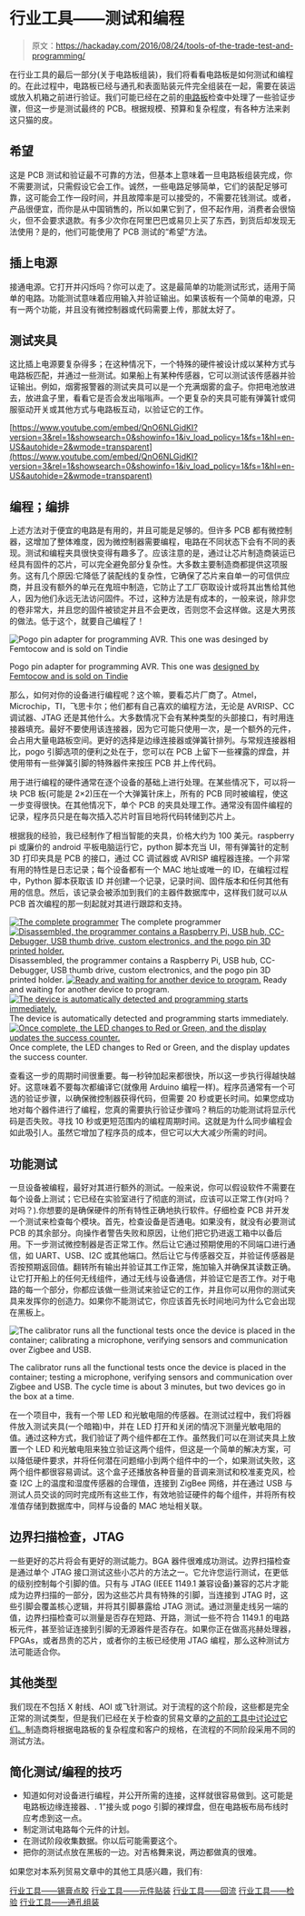# 行业工具——测试和编程

> 原文：<https://hackaday.com/2016/08/24/tools-of-the-trade-test-and-programming/>

在行业工具的最后一部分(关于电路板组装)，我们将看看电路板是如何测试和编程的。在此过程中，电路板已经与通孔和表面贴装元件完全组装在一起，需要在装运或放入机箱之前进行验证。我们可能已经在之前的[电路板](http://hackaday.com/2016/06/29/tools-of-the-trade-inspection/)检查中处理了一些验证步骤，但这一步是测试最终的 PCB。根据规模、预算和复杂程度，有各种方法来剥这只猫的皮。

## 希望

这是 PCB 测试和验证最不可靠的方法，但基本上意味着一旦电路板组装完成，你不需要测试，只需假设它会工作。诚然，一些电路足够简单，它们的装配足够可靠，这可能会工作一段时间，并且故障率是可以接受的，不需要花钱测试。或者，产品很便宜，而你是从中国销售的，所以如果它到了，但不起作用，消费者会很恼火，但不会要求退款。有多少次你在阿里巴巴或易贝上买了东西，到货后却发现无法使用？是的，他们可能使用了 PCB 测试的“希望”方法。

## 插上电源

接通电源。它打开并闪烁吗？你可以走了。这是最简单的功能测试形式，适用于简单的电路。功能测试意味着应用输入并验证输出。如果该板有一个简单的电源，只有一两个功能，并且没有微控制器或代码需要上传，那就太好了。

## 测试夹具

这比插上电源要复杂得多；在这种情况下，一个特殊的硬件被设计成以某种方式与电路板匹配，并通过一些测试。如果船上有某种传感器，它可以测试该传感器并验证输出。例如，烟雾报警器的测试夹具可以是一个充满烟雾的盒子。你把电池放进去，放进盒子里，看看它是否会发出嗡嗡声。一个更复杂的夹具可能有弹簧针或伺服驱动开关或其他方式与电路板互动，以验证它的工作。

 [https://www.youtube.com/embed/QnO6NLGidKI?version=3&rel=1&showsearch=0&showinfo=1&iv_load_policy=1&fs=1&hl=en-US&autohide=2&wmode=transparent](https://www.youtube.com/embed/QnO6NLGidKI?version=3&rel=1&showsearch=0&showinfo=1&iv_load_policy=1&fs=1&hl=en-US&autohide=2&wmode=transparent)



## 编程；编排

上述方法对于便宜的电路是有用的，并且可能是足够的。但许多 PCB 都有微控制器，这增加了整体难度，因为微控制器需要编程，电路在不同状态下会有不同的表现。测试和编程夹具很快变得有趣多了。应该注意的是，通过让芯片制造商装运已经具有固件的芯片，可以完全避免部分复杂性。大多数主要制造商都提供这项服务。这有几个原因:它降低了装配线的复杂性，它确保了芯片来自单一的可信供应商，并且没有额外的单元在鬼班中制造，它防止了工厂窃取设计或将其出售给其他人，因为他们永远无法访问固件。不过，这种方法是有成本的，一般来说，除非您的卷非常大，并且您的固件被锁定并且不会更改，否则您不会这样做。这是大男孩的做法。低于这个，就要自己编程了！

![Pogo pin adapter for programming AVR. This one was desinged by Femtocow and is sold on Tindie](img/0167f9d0cf643cd2333cccf051eb38c6.png)

Pogo pin adapter for programming AVR. This one was [designed by Femtocow and is sold on Tindie](https://www.tindie.com/products/FemtoCow/pogo-pin-icsp-spi-programmer-adapter/)

那么，如何对你的设备进行编程呢？这个嘛，要看芯片厂商了。Atmel，Microchip，TI，飞思卡尔；他们都有自己喜欢的编程方法，无论是 AVRISP、CC 调试器、JTAG 还是其他什么。大多数情况下会有某种类型的头部接口，有时用连接器填充。最好不要使用该连接器，因为它可能只使用一次，是一个额外的元件，会占用大量电路板空间。更好的选择是边缘连接器或弹簧针排列。与常规连接器相比，pogo 引脚选项的便利之处在于，您可以在 PCB 上留下一些裸露的焊盘，并使用带有一些弹簧引脚的特殊器件来按压 PCB 并上传代码。

用于进行编程的硬件通常在逐个设备的基础上进行处理。在某些情况下，可以将一块 PCB 板(可能是 2×2)压在一个大弹簧针床上，所有的 PCB 同时被编程，使这一步变得很快。在其他情况下，单个 PCB 的夹具处理工作。通常没有固件编程的记录，程序员只是在每次插入芯片时盲目地将代码转储到芯片上。

根据我的经验，我已经制作了相当智能的夹具，价格大约为 100 美元。raspberry pi 或廉价的 android 平板电脑运行它，python 脚本充当 UI，带有弹簧针的定制 3D 打印夹具是 PCB 的接口，通过 CC 调试器或 AVRISP 编程器连接。一个非常有用的特性是日志记录；每个设备都有一个 MAC 地址或唯一的 ID，在编程过程中，Python 脚本获取该 ID 并创建一个记录，记录时间、固件版本和任何其他有用的信息。然后，该记录会被添加到我们的主器件数据库中，这样我们就可以从 PCB 首次编程的那一刻起就对其进行跟踪和支持。

 [![The complete programmer](img/b37ecdc4a873f364e5ec1c0ffd77cd4b.png "programmer-1")](https://hackaday.com/2016/08/24/tools-of-the-trade-test-and-programming/programmer-1/) The complete programmer [![Disassembled, the programmer contains a Raspberry Pi, USB hub, CC-Debugger, USB thumb drive, custom electronics, and the pogo pin 3D printed holder.](img/1ff9a57c4f29a78d61e280d914d44741.png "programmer-2")](https://hackaday.com/2016/08/24/tools-of-the-trade-test-and-programming/programmer-2-2/) Disassembled, the programmer contains a Raspberry Pi, USB hub, CC-Debugger, USB thumb drive, custom electronics, and the pogo pin 3D printed holder. [![Ready and waiting for another device to program.](img/5905539725ddf4d8ed05014890f9616a.png "programmer-3")](https://hackaday.com/2016/08/24/tools-of-the-trade-test-and-programming/programmer-3-2/) Ready and waiting for another device to program. [![The device is automatically detected and programming starts immediately.](img/e36087a559f7e6cdd1a7d6121907599a.png "programmer-4")](https://hackaday.com/2016/08/24/tools-of-the-trade-test-and-programming/programmer-4-2/) The device is automatically detected and programming starts immediately. [![Once complete, the LED changes to Red or Green, and the display updates the success counter.](img/4b63f22f010d4c878386387954ae07e5.png "programmer-5")](https://hackaday.com/2016/08/24/tools-of-the-trade-test-and-programming/programmer-5/) Once complete, the LED changes to Red or Green, and the display updates the success counter.

查看这一步的周期时间很重要。每一秒钟加起来都很快，所以这一步执行得越快越好。这意味着不要每次都编译它(就像用 Arduino 编程一样)。程序员通常有一个可选的验证步骤，以确保微控制器获得代码，但需要 20 秒或更长时间。如果您成功地对每个器件进行了编程，您真的需要执行验证步骤吗？稍后的功能测试将显示代码是否失败。寻找 10 秒或更短范围内的编程周期时间。这就是为什么同步编程会如此吸引人。虽然它增加了程序员的成本，但它可以大大减少所需的时间。

## 功能测试

一旦设备被编程，最好对其进行额外的测试。一般来说，你可以假设软件不需要在每个设备上测试；它已经在实验室进行了彻底的测试，应该可以正常工作(对吗？对吗？).你想要的是确保硬件的所有特性正确地执行软件。仔细检查 PCB 并开发一个测试来检查每个模块。首先，检查设备是否通电。如果没有，就没有必要测试 PCB 的其余部分。向操作者警告失败和原因，让他们把它扔进返工箱中以备后用。下一步测试微控制器是否正常工作。然后让它通过预期使用的不同端口进行通信，如 UART、USB、I2C 或其他端口。然后让它与传感器交互，并验证传感器是否按预期返回值。翻转所有输出并验证其工作正常，施加输入并确保其读数正确。让它打开船上的任何无线组件，通过无线与设备通信，并验证它是否工作。对于电路的每一个部分，你都应该做一些测试来验证它的工作，并且你可以用你的测试夹具来发挥你的创造力。如果你不能测试它，你应该首先长时间地问为什么它会出现在黑板上。

![The calibrator runs all the functional tests once the device is placed in the container; calibrating a microphone, verifying sensors and communication over Zigbee and USB.](img/d2ae342018ae1ce9b4f2f31fedecda35.png)

The calibrator runs all the functional tests once the device is placed in the container; testing a microphone, verifying sensors and communication over Zigbee and USB. The cycle time is about 3 minutes, but two devices go in the box at a time.

在一个项目中，我有一个带 LED 和光敏电阻的传感器。在测试过程中，我们将器件放入测试夹具(一个暗箱)中，并在 LED 打开和关闭的情况下测量光敏电阻的值。通过这种方式，我们验证了两个组件都在工作。虽然我们可以在测试夹具上放置一个 LED 和光敏电阻来独立验证这两个组件，但这是一个简单的解决方案，可以降低硬件要求，并将任何潜在问题缩小到两个组件中的一个，如果测试失败，这两个组件都很容易调试。这个盒子还播放各种音量的音调来测试和校准麦克风，检查 I2C 上的温度和湿度传感器的合理值，连接到 ZigBee 网络，并在通过 USB 与测试人员交谈的同时完成所有这些工作，有效地验证硬件的每个组件，并将所有校准值存储到数据库中，同样与设备的 MAC 地址相关联。

## 边界扫描检查，JTAG

一些更好的芯片将会有更好的测试能力。BGA 器件很难成功测试。边界扫描检查是通过单个 JTAG 接口测试这些小芯片的方法之一。它允许您运行测试，在更低的级别控制每个引脚的值。只有与 JTAG (IEEE 1149.1 兼容设备)兼容的芯片才能成为边界扫描的一部分，因为这些芯片具有特殊的引脚，当连接到 JTAG 时，这些引脚会覆盖核心逻辑，并将其引脚暴露给 JTAG 测试。通过测量走线另一端的值，边界扫描检查可以测量是否存在短路、开路，测试一些不符合 1149.1 的电路板元件，甚至验证连接到引脚的无源器件是否存在。如果你正在做高兆赫处理器，FPGAs，或者昂贵的芯片，或者你的主板已经使用 JTAG 编程，那么这种测试方法可能适合你。

## 其他类型

我们现在不包括 X 射线、AOI 或飞针测试。对于流程的这个阶段，这些都是完全正常的测试类型，但是我们已经在关于检查的贸易文章的[之前的工具中讨论过它们。](http://hackaday.com/2016/06/29/tools-of-the-trade-inspection/)制造商将根据电路板的复杂程度和客户的规格，在流程的不同阶段采用不同的测试方法。

## 简化测试/编程的技巧

*   知道如何对设备进行编程，并公开所需的连接，这样就很容易做到。这可能是电路板边缘连接器、. 1”接头或 pogo 引脚的裸焊盘，但在电路板布局布线时应考虑到这一点。
*   制定测试电路每个元件的计划。
*   在测试阶段收集数据。你以后可能需要这个。
*   把你的测试点放在黑板的一边。对吉格舞来说，两边都做真的很难。

如果您对本系列贸易文章中的其他工具感兴趣，我们有:

[行业工具——锡膏点胶](http://hackaday.com/2016/03/10/tools-of-the-trade-solder-paste-dispensing/) [行业工具——元件贴装](http://hackaday.com/2016/05/10/tools-of-the-trade-component-placing/) [行业工具——回流](http://hackaday.com/2016/06/02/tools-of-the-trade-reflow/) [行业工具——检验](http://hackaday.com/2016/06/29/tools-of-the-trade-inspection/) [行业工具——通孔组装](http://hackaday.com/2016/07/22/tools-of-the-trade-through-hole-assembly/)